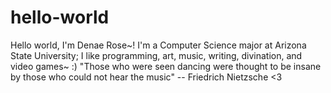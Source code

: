 # hello-world
Hello world, I'm Denae Rose~!
I'm a Computer Science major at Arizona State University;
I like programming, art, music, writing, divination, and video games~ :)
"Those who were seen dancing were thought to be insane by those who could not hear the music" -- Friedrich Nietzsche <3 
